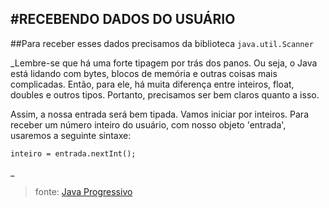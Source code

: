#RECEBENDO DADOS DO USUÁRIO
---
##Para receber esses dados precisamos da biblioteca ``` java.util.Scanner ``` 

_Lembre-se que há uma forte tipagem por trás dos panos. Ou seja, o Java está lidando com bytes, blocos de memória e outras coisas mais complicadas.
Então, para ele, há muita diferença entre inteiros, float, doubles e outros tipos. Portanto, precisamos ser bem claros quanto a isso.

Assim, a nossa entrada será bem tipada. Vamos iniciar por inteiros.
Para receber um número inteiro do usuário, com nosso objeto 'entrada', usaremos a seguinte sintaxe:
```
inteiro = entrada.nextInt();
```
_
> fonte: [Java Progressivo](http://www.javaprogressivo.net)